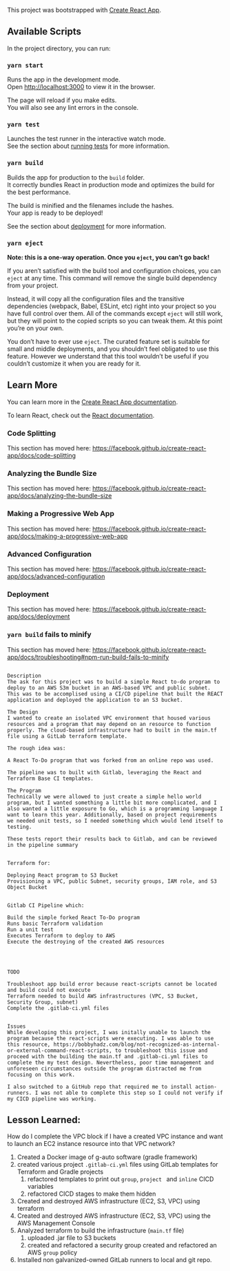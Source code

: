 This project was bootstrapped with [Create React App](https://github.com/facebook/create-react-app).

## Available Scripts

In the project directory, you can run:

### `yarn start`

Runs the app in the development mode.<br />
Open [http://localhost:3000](http://localhost:3000) to view it in the browser.

The page will reload if you make edits.<br />
You will also see any lint errors in the console.

### `yarn test`

Launches the test runner in the interactive watch mode.<br />
See the section about [running tests](https://facebook.github.io/create-react-app/docs/running-tests) for more information.

### `yarn build`

Builds the app for production to the `build` folder.<br />
It correctly bundles React in production mode and optimizes the build for the best performance.

The build is minified and the filenames include the hashes.<br />
Your app is ready to be deployed!

See the section about [deployment](https://facebook.github.io/create-react-app/docs/deployment) for more information.

### `yarn eject`

**Note: this is a one-way operation. Once you `eject`, you can’t go back!**

If you aren’t satisfied with the build tool and configuration choices, you can `eject` at any time. This command will remove the single build dependency from your project.

Instead, it will copy all the configuration files and the transitive dependencies (webpack, Babel, ESLint, etc) right into your project so you have full control over them. All of the commands except `eject` will still work, but they will point to the copied scripts so you can tweak them. At this point you’re on your own.

You don’t have to ever use `eject`. The curated feature set is suitable for small and middle deployments, and you shouldn’t feel obligated to use this feature. However we understand that this tool wouldn’t be useful if you couldn’t customize it when you are ready for it.

## Learn More

You can learn more in the [Create React App documentation](https://facebook.github.io/create-react-app/docs/getting-started).

To learn React, check out the [React documentation](https://reactjs.org/).

### Code Splitting

This section has moved here: https://facebook.github.io/create-react-app/docs/code-splitting

### Analyzing the Bundle Size

This section has moved here: https://facebook.github.io/create-react-app/docs/analyzing-the-bundle-size

### Making a Progressive Web App

This section has moved here: https://facebook.github.io/create-react-app/docs/making-a-progressive-web-app

### Advanced Configuration

This section has moved here: https://facebook.github.io/create-react-app/docs/advanced-configuration

### Deployment

This section has moved here: https://facebook.github.io/create-react-app/docs/deployment

### `yarn build` fails to minify

This section has moved here: https://facebook.github.io/create-react-app/docs/troubleshooting#npm-run-build-fails-to-minify

```

Description
The ask for this project was to build a simple React to-do program to deploy to an AWS S3m bucket in an AWS-based VPC and public subnet. This was to be accomplised using a CI/CD pipeline that built the REACT application and deployed the application to an S3 bucket. 

The Design
I wanted to create an isolated VPC environment that housed various resources and a program that may depend on an resource to function properly. The cloud-based infrastructure had to built in the main.tf file using a GitLab terraform template. 

The rough idea was:

A React To-Do program that was forked from an online repo was used.

The pipeline was to built with Gitlab, leveraging the React and Terraform Base CI templates.

The Program
Technically we were allowed to just create a simple hello world program, but I wanted something a little bit more complicated, and I also wanted a little exposure to Go, which is a programming language I want to learn this year. Additionally, based on project requirements we needed unit tests, so I needed something which would lend itself to testing.

These tests report their results back to Gitlab, and can be reviewed in the pipeline summary


Terraform for:

Deploying React program to S3 Bucket
Provisioning a VPC, public Subnet, security groups, IAM role, and S3 Object Bucket


Gitlab CI Pipeline which:

Build the simple forked React To-Do program 
Runs basic Terraform validation
Run a unit test
Executes Terraform to deploy to AWS
Execute the destroying of the created AWS resources




TODO

Troubleshoot app build error because react-scripts cannot be located and build could not execute 
Terraform needed to build AWS infrastructures (VPC, S3 Bucket, Security Group, subnet)
Complete the .gitlab-ci.yml files


Issues
While developing this project, I was initally unable to launch the program because the react-scripts were executing. I was able to use this resource, https://bobbyhadz.com/blog/not-recognized-as-internal-or-external-command-react-scripts, to troubleshoot this issue and proceed with the building the main.tf and .gitlab-ci.yml files to complete the my test design. Nevertheless, poor time management and unforeseen circumstances outside the program distracted me from focusing on this work. 

I also switched to a GitHub repo that required me to install action-runners. I was not able to complete this step so I could not verify if my CICD pipeline was working. 
```

## Lesson Learned:

How do I complete the VPC block if I have a created VPC instance and want to launch an EC2 instance resource into that VPC network?


1. Created a Docker image of g-auto software (gradle framework)
1. created various project `.gitlab-ci.yml` files using GitLab templates for Terraform and Gradle projects
    1. refactored templates to print out `group`, `project ` and `inline` CICD variables
    1. refactored CICD stages to make them hidden
1. Created and destroyed AWS infrastructure (EC2, S3, VPC) using terraform 
1. Created and destroyed AWS infrastructure (EC2, S3, VPC) using the AWS Management Console
1. Analyzed terraform to build the infrastructure (`main.tf` file)
    1. uploaded .jar file to S3 buckets
    1. created and refactored a security group
    created and refactored an AWS `group` policy
1. Installed non galvanized-owned GitLab runners to local and git repo.
